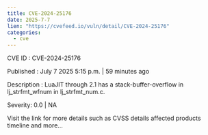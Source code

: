 ```yaml
---
title: CVE-2024-25176
date: 2025-7-7
lien: "https://cvefeed.io/vuln/detail/CVE-2024-25176"
categories:
  - cve
---
```


CVE ID : CVE-2024-25176

Published :  July 7
2025
5:15 p.m. | 59 minutes ago

Description : LuaJIT through 2.1 has a stack-buffer-overflow in lj_strfmt_wfnum in lj_strfmt_num.c.

Severity: 0.0 | NA

Visit the link for more details
such as CVSS details
affected products
timeline
and more...
